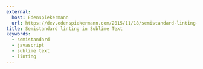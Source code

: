 ```yaml
---
external:
  host: Edenspiekermann
  url: https://dev.edenspiekermann.com/2015/11/18/semistandard-linting-in-sublime-text/
title: Semistandard linting in Sublime Text
keywords:
  - semistandard
  - javascript
  - sublime text
  - linting
---
```

